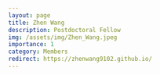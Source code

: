 ```yaml
---
layout: page
title: Zhen Wang
description: Postdoctoral Fellow
img: /assets/img/Zhen_Wang.jpeg
importance: 1
category: Members
redirect: https://zhenwang9102.github.io/
---
```

